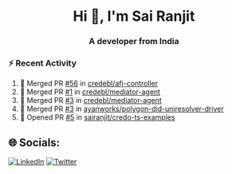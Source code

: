 <h1 align="center">Hi 👋, I'm Sai Ranjit</h1>
<h3 align="center">A developer from India</h3>

### :zap: Recent Activity

<!--START_SECTION:activity-->
1. 🎉 Merged PR [#56](https://github.com/credebl/afj-controller/pull/56) in [credebl/afj-controller](https://github.com/credebl/afj-controller)
2. 🎉 Merged PR [#1](https://github.com/credebl/mediator-agent/pull/1) in [credebl/mediator-agent](https://github.com/credebl/mediator-agent)
3. 🎉 Merged PR [#3](https://github.com/credebl/mediator-agent/pull/3) in [credebl/mediator-agent](https://github.com/credebl/mediator-agent)
4. 🎉 Merged PR [#3](https://github.com/ayanworks/polygon-did-uniresolver-driver/pull/3) in [ayanworks/polygon-did-uniresolver-driver](https://github.com/ayanworks/polygon-did-uniresolver-driver)
5. 💪 Opened PR [#5](https://github.com/sairanjit/credo-ts-examples/pull/5) in [sairanjit/credo-ts-examples](https://github.com/sairanjit/credo-ts-examples)
<!--END_SECTION:activity-->

## 🌐 Socials:
[![LinkedIn](https://img.shields.io/badge/LinkedIn-%230077B5.svg?logo=linkedin&logoColor=white)](https://linkedin.com/in/sairanjit) [![Twitter](https://img.shields.io/badge/Twitter-%231DA1F2.svg?logo=Twitter&logoColor=white)](https://twitter.com/sairanjit_) 
